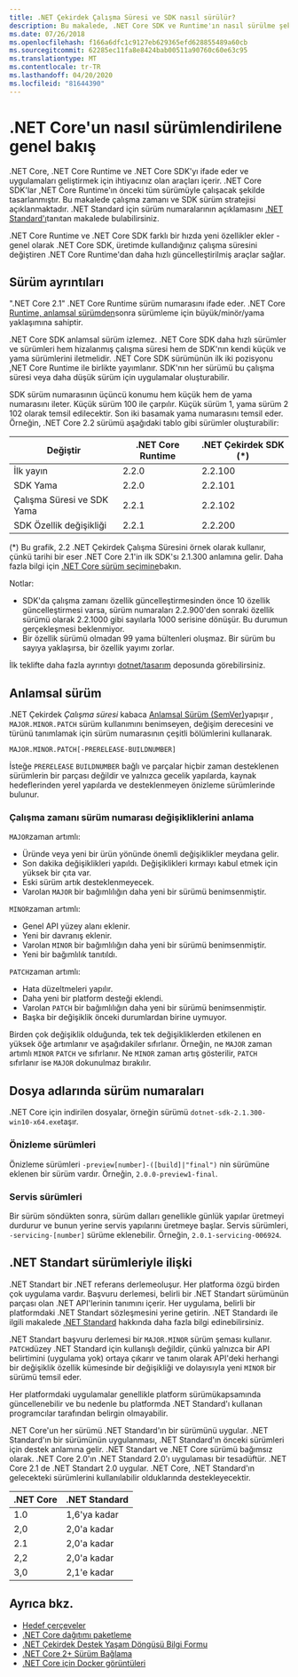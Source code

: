 ```yaml
---
title: .NET Çekirdek Çalışma Süresi ve SDK nasıl sürülür?
description: Bu makalede, .NET Core SDK ve Runtime'ın nasıl sürülme şekli (anlamsal sürüme benzer) öğretilir.
ms.date: 07/26/2018
ms.openlocfilehash: f166a6dfc1c9127eb629365efd628855489a60cb
ms.sourcegitcommit: 62285ec11fa8e8424bab00511a90760c60e63c95
ms.translationtype: MT
ms.contentlocale: tr-TR
ms.lasthandoff: 04/20/2020
ms.locfileid: "81644390"
---
```

# <a name="overview-of-how-net-core-is-versioned"></a>.NET Core'un nasıl sürümlendirilene genel bakış

.NET Core, .NET Core Runtime ve .NET Core SDK'yı ifade eder ve uygulamaları geliştirmek için ihtiyacınız olan araçları içerir. .NET Core SDK'lar ,NET Core Runtime'ın önceki tüm sürümüyle çalışacak şekilde tasarlanmıştır. Bu makalede çalışma zamanı ve SDK sürüm stratejisi açıklanmaktadır. .NET Standard için sürüm numaralarının açıklamasını [.NET Standard'ı](../../standard/net-standard.md#net-implementation-support)tanıtan makalede bulabilirsiniz.

.NET Core Runtime ve .NET Core SDK farklı bir hızda yeni özellikler ekler - genel olarak .NET Core SDK, üretimde kullandığınız çalışma süresini değiştiren .NET Core Runtime'dan daha hızlı güncelleştirilmiş araçlar sağlar.

## <a name="versioning-details"></a>Sürüm ayrıntıları

".NET Core 2.1" .NET Core Runtime sürüm numarasını ifade eder. .NET Core [Runtime, anlamsal sürümden](#semantic-versioning)sonra sürümleme için büyük/minör/yama yaklaşımına sahiptir.

.NET Core SDK anlamsal sürüm izlemez. .NET Core SDK daha hızlı sürümler ve sürümleri hem hizalanmış çalışma süresi hem de SDK'nın kendi küçük ve yama sürümlerini iletmelidir. .NET Core SDK sürümünün ilk iki pozisyonu ,NET Core Runtime ile birlikte yayımlanır. SDK'nın her sürümü bu çalışma süresi veya daha düşük sürüm için uygulamalar oluşturabilir.

SDK sürüm numarasının üçüncü konumu hem küçük hem de yama numarasını ileter. Küçük sürüm 100 ile çarpılır. Küçük sürüm 1, yama sürüm 2 102 olarak temsil edilecektir. Son iki basamak yama numarasını temsil eder. Örneğin, .NET Core 2.2 sürümü aşağıdaki tablo gibi sürümler oluşturabilir:

| Değiştir                | .NET Core Runtime | .NET Çekirdek SDK (\*) |
|-----------------------|-------------------|-------------------|
| İlk yayın       | 2.2.0             | 2.2.100           |
| SDK Yama             | 2.2.0             | 2.2.101           |
| Çalışma Süresi ve SDK Yama | 2.2.1             | 2.2.102           |
| SDK Özellik değişikliği    | 2.2.1             | 2.2.200           |

(\*) Bu grafik, 2.2 .NET Çekirdek Çalışma Süresini örnek olarak kullanır, çünkü tarihi bir eser .NET Core 2.1'in ilk SDK'sı 2.1.300 anlamına gelir. Daha fazla bilgi için [.NET Core sürüm seçimine](selection.md)bakın.

Notlar:

- SDK'da çalışma zamanı özellik güncelleştirmesinden önce 10 özellik güncelleştirmesi varsa, sürüm numaraları 2.2.900'den sonraki özellik sürümü olarak 2.2.1000 gibi sayılarla 1000 serisine dönüşür. Bu durumun gerçekleşmesi beklenmiyor.
- Bir özellik sürümü olmadan 99 yama bültenleri oluşmaz. Bir sürüm bu sayıya yaklaşırsa, bir özellik yayımı zorlar.

İlk teklifte daha fazla ayrıntıyı [dotnet/tasarım](https://github.com/dotnet/designs/pull/29) deposunda görebilirsiniz.

## <a name="semantic-versioning"></a>Anlamsal sürüm

.NET Çekirdek *Çalışma süresi* kabaca [Anlamsal Sürüm (SemVer)](https://semver.org/)yapışır , `MAJOR.MINOR.PATCH` sürüm kullanımını benimseyen, değişim derecesini ve türünü tanımlamak için sürüm numarasının çeşitli bölümlerini kullanarak.

```
MAJOR.MINOR.PATCH[-PRERELEASE-BUILDNUMBER]
```

İsteğe `PRERELEASE` `BUILDNUMBER` bağlı ve parçalar hiçbir zaman desteklenen sürümlerin bir parçası değildir ve yalnızca gecelik yapılarda, kaynak hedeflerinden yerel yapılarda ve desteklenmeyen önizleme sürümlerinde bulunur.

### <a name="understand-runtime-version-number-changes"></a>Çalışma zamanı sürüm numarası değişikliklerini anlama

`MAJOR`zaman artımlı:

- Üründe veya yeni bir ürün yönünde önemli değişiklikler meydana gelir.
- Son dakika değişiklikleri yapıldı. Değişiklikleri kırmayı kabul etmek için yüksek bir çıta var.
- Eski sürüm artık desteklenmeyecek.
- Varolan `MAJOR` bir bağımlılığın daha yeni bir sürümü benimsenmiştir.

`MINOR`zaman artımlı:

- Genel API yüzey alanı eklenir.
- Yeni bir davranış eklenir.
- Varolan `MINOR` bir bağımlılığın daha yeni bir sürümü benimsenmiştir.
- Yeni bir bağımlılık tanıtıldı.

`PATCH`zaman artımlı:

- Hata düzeltmeleri yapılır.
- Daha yeni bir platform desteği eklendi.
- Varolan `PATCH` bir bağımlılığın daha yeni bir sürümü benimsenmiştir.
- Başka bir değişiklik önceki durumlardan birine uymuyor.

Birden çok değişiklik olduğunda, tek tek değişikliklerden etkilenen en yüksek öğe artımlanır ve aşağıdakiler sıfırlanır. Örneğin, ne `MAJOR` zaman artımlı `MINOR` `PATCH` ve sıfırlanır. Ne `MINOR` zaman artış gösterilir, `PATCH` sıfırlanır ise `MAJOR` dokunulmaz bırakılır.

## <a name="version-numbers-in-file-names"></a>Dosya adlarında sürüm numaraları

.NET Core için indirilen dosyalar, örneğin sürümü `dotnet-sdk-2.1.300-win10-x64.exe`taşır.

### <a name="preview-versions"></a>Önizleme sürümleri

Önizleme sürümleri `-preview[number]-([build]|"final")` nin sürümüne eklenen bir sürüm vardır. Örneğin, `2.0.0-preview1-final`.

### <a name="servicing-versions"></a>Servis sürümleri

Bir sürüm söndükten sonra, sürüm dalları genellikle günlük yapılar üretmeyi durdurur ve bunun yerine servis yapılarını üretmeye başlar. Servis sürümleri, `-servicing-[number]` sürüme eklenebilir. Örneğin, `2.0.1-servicing-006924`.

## <a name="relationship-to-net-standard-versions"></a>.NET Standart sürümleriyle ilişki

.NET Standart bir .NET referans derlemeoluşur. Her platforma özgü birden çok uygulama vardır. Başvuru derlemesi, belirli bir .NET Standart sürümünün parçası olan .NET API'lerinin tanımını içerir. Her uygulama, belirli bir platformdaki .NET Standart sözleşmesini yerine getirin. .NET Standardı ile ilgili makalede [.NET Standard](../../standard/net-standard.md) hakkında daha fazla bilgi edinebilirsiniz.

.NET Standart başvuru derlemesi bir `MAJOR.MINOR` sürüm şeması kullanır. `PATCH`düzey .NET Standard için kullanışlı değildir, çünkü yalnızca bir API belirtimini (uygulama yok) ortaya çıkarır ve tanım olarak API'deki herhangi bir değişiklik özellik kümesinde bir değişikliği ve dolayısıyla yeni `MINOR` bir sürümü temsil eder.

Her platformdaki uygulamalar genellikle platform sürümükapsamında güncellenebilir ve bu nedenle bu platformda .NET Standard'ı kullanan programcılar tarafından belirgin olmayabilir.

.NET Core'un her sürümü .NET Standard'ın bir sürümünü uygular. .NET Standard'ın bir sürümünün uygulanması, .NET Standard'ın önceki sürümleri için destek anlamına gelir. .NET Standart ve .NET Core sürümü bağımsız olarak. .NET Core 2.0'ın .NET Standard 2.0'ı uygulaması bir tesadüftür. .NET Core 2.1 de .NET Standart 2.0 uygular. .NET Core, .NET Standard'ın gelecekteki sürümlerini kullanılabilir olduklarında destekleyecektir.

| .NET Core | .NET Standard |
|-----------|---------------|
| 1.0       | 1,6'ya kadar     |
| 2,0       | 2,0'a kadar     |
| 2.1       | 2,0'a kadar     |
| 2,2       | 2,0'a kadar     |
| 3,0       | 2,1'e kadar     |

## <a name="see-also"></a>Ayrıca bkz.

- [Hedef çerçeveler](../../standard/frameworks.md)
- [.NET Core dağıtımı paketleme](../distribution-packaging.md)
- [.NET Çekirdek Destek Yaşam Döngüsü Bilgi Formu](https://dotnet.microsoft.com/platform/support/policy)
- [.NET Core 2+ Sürüm Bağlama](https://github.com/dotnet/designs/issues/3)
- [.NET Core için Docker görüntüleri](https://hub.docker.com/_/microsoft-dotnet-core/)
